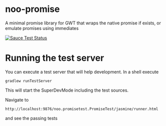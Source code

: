 noo-promise
===========

A minimal promise library for GWT that wraps the native promise if exists, or emulate promises using immediates

[![Sauce Test Status](https://saucelabs.com/browser-matrix/promise.svg)](https://saucelabs.com/u/promise)

Running the test server
=======================
You can execute a test server that will help development. In a shell execute
```Shell
gradlew runTestServer
```

This will start the SuperDevMode including the test sources.

Navigate to
```
http://localhost:9876/noo.promisetest.PromiseTest/jasmine/runner.html
```
and see the passing tests